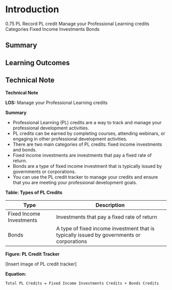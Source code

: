 # Introduction

0.75 PL Record PL credit Manage your Professional Learning credits Categories Fixed Income Investments Bonds

## Summary



## Learning Outcomes



## Technical Note

**Technical Note**

**LOS:** Manage your Professional Learning credits

**Summary**

* Professional Learning (PL) credits are a way to track and manage your professional development activities.
* PL credits can be earned by completing courses, attending webinars, or engaging in other professional development activities.
* There are two main categories of PL credits: fixed income investments and bonds.
* Fixed income investments are investments that pay a fixed rate of return.
* Bonds are a type of fixed income investment that is typically issued by governments or corporations.
* You can use the PL credit tracker to manage your credits and ensure that you are meeting your professional development goals.

**Table: Types of PL Credits**

| Type | Description |
|---|---|
| Fixed Income Investments | Investments that pay a fixed rate of return |
| Bonds | A type of fixed income investment that is typically issued by governments or corporations |

**Figure: PL Credit Tracker**

[Insert image of PL credit tracker]

**Equation:**

`Total PL Credits = Fixed Income Investments Credits + Bonds Credits`